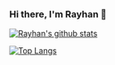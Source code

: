 ### Hi there, I'm Rayhan 👋

<!--
**ershadul1/ershadul1** is a ✨ _special_ ✨ repository because its `README.md` (this file) appears on your GitHub profile.

Here are some ideas to get you started:

- 🔭 I’m currently working on ...
- 🌱 I’m currently learning ...
- 👯 I’m looking to collaborate on ...
- 🤔 I’m looking for help with ...
- 💬 Ask me about ...
- 📫 How to reach me: ...
- 😄 Pronouns: ...
- ⚡ Fun fact: ...
-->

[![Rayhan's github stats](https://github-readme-stats.vercel.app/api?username=ershadul1&theme=dark)](https://github.com/ershadul1)

[![Top Langs](https://github-readme-stats.vercel.app/api/top-langs/?username=ershadul1&layout=compact&theme=dark)](https://github.com/ershadul1)
